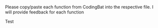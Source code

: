 Please copy/paste each function from CodingBat into the respective file. I will
provide feedback for each function

Test
